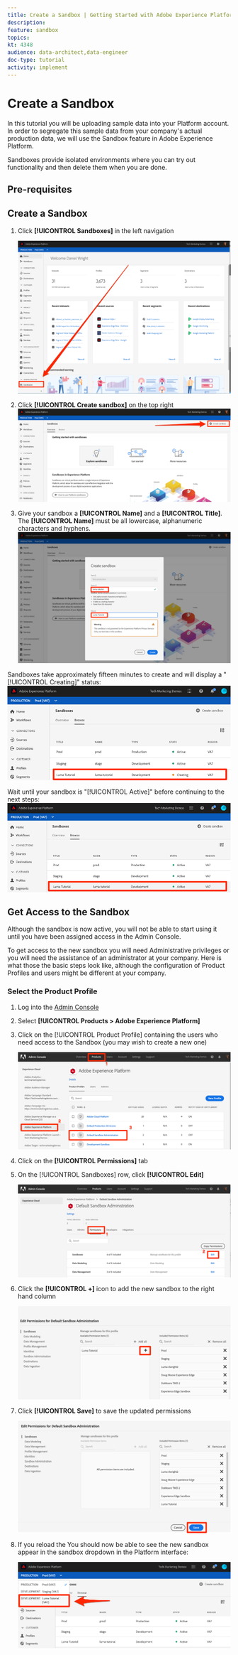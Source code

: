 ```yaml
---
title: Create a Sandbox | Getting Started with Adobe Experience Platform for Data Architects and Data Engineers
description: 
feature: sandbox
topics: 
kt: 4348
audience: data-architect,data-engineer
doc-type: tutorial
activity: implement
---
```


# Create a Sandbox

In this tutorial you will be uploading sample data into your Platform account. In order to segregate this sample data from your company's actual production data, we will use the Sandbox feature in Adobe Experience Platform.

Sandboxes provide isolated environments where you can try out functionality and then delete them when you are done.

## Pre-requisites

## Create a Sandbox

1. Click **[!UICONTROL Sandboxes]** in the left navigation
   
   ![](assets/sandbox-clickSandboxes.png)

1. Click **[!UICONTROL Create sandbox]** on the top right
   ![](assets/sandbox-createSandbox.png)

1. Give your sandbox a **[!UICONTROL Name]** and a **[!UICONTROL Title]**. The **[!UICONTROL Name]** must be all lowercase, alphanumeric characters and hyphens.
   ![](assets/sandbox-nameSandbox.png)

Sandboxes take approximately fifteen minutes to create and will display a "[!UICONTROL Creating]" status:
   ![](assets/sandbox-creating.png)

Wait until your sandbox is "[!UICONTROL Active]" before continuing to the next steps:
   ![](assets/sandbox-active.png)



## Get Access to the Sandbox

Although the sandbox is now active, you will not be able to start using it  until you have been assigned access in the Admin Console.

To get access to the new sandbox you will need Administrative privileges or you will need the assistance of an administrator at your company. Here is what those the basic steps look like, although the configuration of Product Profiles and users might be different at your company.

### Select the Product Profile

1. Log into the [Admin Console](https://adminconsole.adobe.com)
1. Select **[!UICONTROL Products > Adobe Experience Platform]**
1. Click on the [!UICONTROL Product Profile] containing the users who need access to the Sandbox (you may wish to create a new one)

    ![Select the Product Profile](assets/sandbox-selectProfile.png)

1. Click on the **[!UICONTROL Permissions]** tab

1. On the [!UICONTROL Sandboxes] row, click **[!UICONTROL Edit]**

    ![Click Edit](assets/sandbox-selectSandboxes.png)

1. Click the **[!UICONTROL +]** icon to add the new sandbox to the right hand column

    ![Move the Sandbox to the other column](assets/sandbox-moveToOtherColumn.png)

1. Click **[!UICONTROL Save]** to save the updated permissions  

    ![Save Permissions](assets/sandbox-savePermissions.png)

1. If you reload the You should now be able to see the new sandbox appear in the sandbox dropdown in the Platform interface:

   ![Confirm Sandbox](assets/sandbox-confirmDropdown.png)